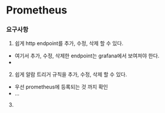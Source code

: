 # Prometheus


### 요구사항
1.  쉽게 http endpoint를 추가, 수정, 삭제 할 수 있다.
  * 여기서 추가, 수정, 삭제한 endpoint는 grafana에서 보여져야 한다.
  * 
2.  쉽게 알람 트리거 규칙을 추가, 수정, 삭제 할 수 있다.
  * 우선 prometheus에 등록되는 것 까지 확인
  *  ...
3.  
